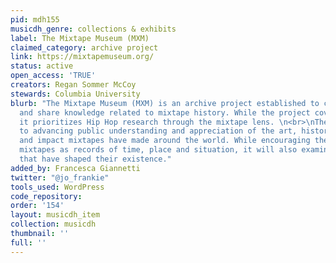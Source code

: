```yaml
---
pid: mdh155
musicdh_genre: collections & exhibits
label: The Mixtape Museum (MXM)
claimed_category: archive project
link: https://mixtapemuseum.org/
status: active
open_access: 'TRUE'
creators: Regan Sommer McCoy
stewards: Columbia University
blurb: "The Mixtape Museum (MXM) is an archive project established to collect, preserve,
  and share knowledge related to mixtape history. While the project covers all genres,
  it prioritizes Hip Hop research through the mixtape lens. \n<br>\nThe MXM is devoted
  to advancing public understanding and appreciation of the art, history, technique,
  and impact mixtapes have made around the world. While encouraging the research of
  mixtapes as records of time, place and situation, it will also examine the individuals
  that have shaped their existence."
added_by: Francesca Giannetti
twitter: "@jo_frankie"
tools_used: WordPress
code_repository: 
order: '154'
layout: musicdh_item
collection: musicdh
thumbnail: ''
full: ''
---
```

